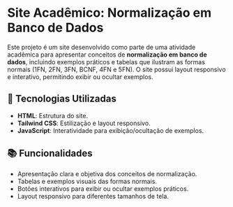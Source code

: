 # Site Acadêmico: Normalização em Banco de Dados

Este projeto é um site desenvolvido como parte de uma atividade acadêmica para apresentar conceitos de **normalização em banco de dados**, incluindo exemplos práticos e tabelas que ilustram as formas normais (1FN, 2FN, 3FN, BCNF, 4FN e 5FN). O site possui layout responsivo e interativo, permitindo exibir ou ocultar exemplos.

## 🚀 Tecnologias Utilizadas
- **HTML**: Estrutura do site.
- **Tailwind CSS**: Estilização e layout responsivo.
- **JavaScript**: Interatividade para exibição/ocultação de exemplos.

## 📚 Funcionalidades
- Apresentação clara e objetiva dos conceitos de normalização.
- Tabelas e exemplos visuais das formas normais.
- Botões interativos para exibir ou ocultar exemplos práticos.
- Layout responsivo para diferentes tamanhos de tela.
